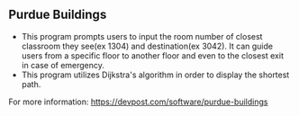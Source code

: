 ## Purdue Buildings
- This program prompts users to input the room number of closest classroom they see(ex 1304) and destination(ex 3042).
It can guide users from a specific floor to another floor and even to the closest exit in case of emergency. 
- This program utilizes Dijkstra's algorithm in order to display the shortest path.

For more information: 
https://devpost.com/software/purdue-buildings


